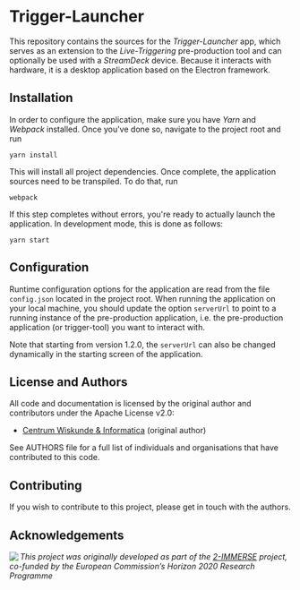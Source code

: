 # Trigger-Launcher

This repository contains the sources for the *Trigger-Launcher* app, which
serves as an extension to the *Live-Triggering* pre-production tool and can
optionally be used with a *StreamDeck* device. Because it interacts with
hardware, it is a desktop application based on the Electron framework.

## Installation

In order to configure the application, make sure you have *Yarn* and *Webpack*
installed. Once you've done so, navigate to the project root and run

```
yarn install
```

This will install all project dependencies. Once complete, the application
sources need to be transpiled. To do that, run

```
webpack
```

If this step completes without errors, you're ready to actually launch the
application. In development mode, this is done as follows:

```
yarn start
```

## Configuration

Runtime configuration options for the application are read from the file
`config.json` located in the project root. When running the application on
your local machine, you should update the option `serverUrl` to point to a
running instance of the pre-production application, i.e. the pre-production
application (or trigger-tool) you want to interact with.

Note that starting from version 1.2.0, the `serverUrl` can also be changed
dynamically in the starting screen of the application.

## License and Authors

All code and documentation is licensed by the original author and contributors
under the Apache License v2.0:

* [Centrum Wiskunde & Informatica](https://www.cwi.nl) (original author)

See AUTHORS file for a full list of individuals and organisations that have
contributed to this code.

## Contributing

If you wish to contribute to this project, please get in touch with the authors.

## Acknowledgements

<img src="https://2immerse.eu/wp-content/uploads/2016/04/2-IMM_150x50.png" align="left"/><em>This project was originally developed as part of the <a href="https://2immerse.eu/">2-IMMERSE</a> project, co-funded by the European Commission’s <a hef="http://ec.europa.eu/programmes/horizon2020/">Horizon 2020</a> Research Programme</em>
